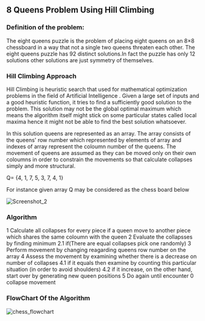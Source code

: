 ## 8 Queens Problem Using Hill Climbing
### Definition of the problem:
The eight queens puzzle is the problem of placing eight queens on an 8×8 chessboard in a way that not a single two queens threaten each other.
The eight queens puzzle has 92 distinct solutions.In fact the puzzle has only 12 solutions other solutions are just symmetry of themselves.

### Hill Climbing Approach
Hill Climbing is heuristic search that used for mathematical optimization problems in the field of Artificial Intelligence .
Given a large set of inputs and a good heuristic function, it tries to find a sufficiently good solution to the problem.
This solution may not be the global optimal maximum which means the algorithm itself might stick on some particular states called local maxima hence it might not be able to find the best solution whatsoever.

In this solution queens are represented as an array. The array consists of the queens' row number which represented by elements of array 
and indexes of array represent the coloumn number of the queens.
The movement of queens are assumed as they can be moved only on their own coloumns in order to constrain the movements so that calculate collapses simply and more structural.

Q= {4, 1, 7, 5, 3, 7, 4, 1}

For instance given array Q may be considered as the chess board below

![Screenshot_2](https://user-images.githubusercontent.com/26219239/55834160-ea08bb80-5b21-11e9-82a7-cbd828327800.png)


### Algorithm  
1 Calculate all collapses for every piece if a queen  move to another piece which shares the same coloumn with the queen
2 Evaluate the collapsses by finding minimum 
	2.1 if(There are equal collapses pick one randomly)
3 Perform movement by changing reagarding queens row number on the array
4 Assess the movement by examining whether there is a decrease on number of collapses
	4.1 if it equals then examine by counting this particular situation (in order to avoid shoulders)
	4.2 if it increase, on the other hand, start over by generating new queen positions
5 Do again until encounter 0 collapse movement
	
### FlowChart Of the Algorithm
![chess_flowchart](https://user-images.githubusercontent.com/26219239/55834218-0efd2e80-5b22-11e9-8f66-a44ebdbf7bf5.png)
